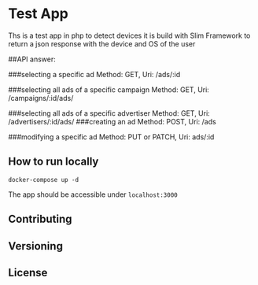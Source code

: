 # Test App

Ths is a test app in php to detect devices
it is build with Slim Framework to return a json response with the device and OS of the user

##API answer:

###selecting a specific ad
Method: GET, Uri: /ads/:id

###selecting all ads of a specific campaign
Method: GET, Uri: /campaigns/:id/ads/

###selecting all ads of a specific advertiser
Method: GET, Uri: /advertisers/:id/ads/
###creating an ad
Method: POST, Uri: /ads

###modifying a specific ad
Method: PUT or PATCH, Uri: ads/:id

## How to run locally

`docker-compose up -d`

The app should be accessible under `localhost:3000`

## Contributing

## Versioning

## License
